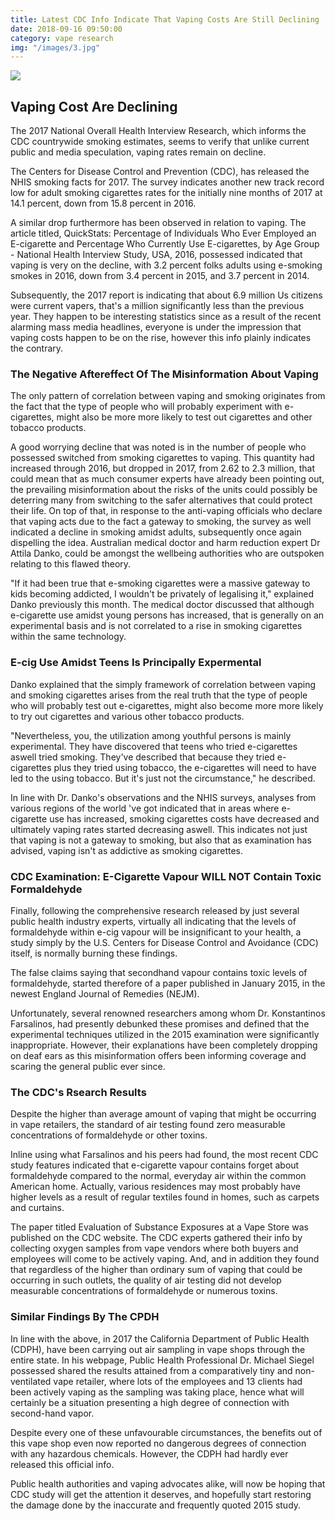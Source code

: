 ```yaml
---
title: Latest CDC Info Indicate That Vaping Costs Are Still Declining
date: 2018-09-16 09:50:00
category: vape research
img: "/images/3.jpg"
---
```


![](/images/3.jpg)

## Vaping Cost Are Declining

The 2017 National Overall Health Interview Research, which informs the CDC countrywide smoking estimates, seems to verify that unlike current public and media speculation, vaping rates remain on decline.

The Centers for Disease Control and Prevention (CDC), has released the NHIS smoking facts for 2017. The survey indicates another new track record low for adult smoking cigarettes rates for the initially nine months of 2017 at 14.1 percent, down from 15.8 percent in 2016.

A similar drop furthermore has been observed in relation to vaping. The article titled, QuickStats: Percentage of Individuals Who Ever Employed an E-cigarette and Percentage Who Currently Use E-cigarettes, by Age Group - National Health Interview Study, USA, 2016, possessed indicated that vaping is very on the decline, with 3.2 percent folks adults using e-smoking smokes in 2016, down from 3.4 percent in 2015, and 3.7 percent in 2014.

Subsequently, the 2017 report is indicating that about 6.9 million Us citizens were current vapers, that's a million significantly less than the previous year. They happen to be interesting statistics since as a result of the recent alarming mass media headlines, everyone is under the impression that vaping costs happen to be on the rise, however this info plainly indicates the contrary.

<!-- more -->

### The Negative Aftereffect Of The Misinformation About Vaping
The only pattern of correlation between vaping and smoking originates from the fact that the type of people who will probably experiment with e-cigarettes, might also be more more likely to test out cigarettes and other tobacco products.

A good worrying decline that was noted is in the number of people who possessed switched from smoking cigarettes to vaping. This quantity had increased through 2016, but dropped in 2017, from 2.62 to 2.3 million, that could mean that as much consumer experts have already been pointing out, the prevailing misinformation about the risks of the units could possibly be deterring many from switching to the safer alternatives that could protect their life.
On top of that, in response to the anti-vaping officials who declare that vaping acts due to the fact a gateway to smoking, the survey as well indicated a decline in smoking amidst adults, subsequently once again dispelling the idea. Australian medical doctor and harm reduction expert Dr Attila Danko, could be amongst the wellbeing authorities who are outspoken relating to this flawed theory.

"If it had been true that e-smoking cigarettes were a massive gateway to kids becoming addicted, I wouldn't be privately of legalising it," explained Danko previously this month. The medical doctor discussed that although e-cigarette use amidst young persons has increased, that is generally on an experimental basis and is not correlated to a rise in smoking cigarettes within the same technology.

### E-cig Use Amidst Teens Is Principally Expermental
Danko explained that the simply framework of correlation between vaping and smoking cigarettes arises from the real truth that the type of people who will probably test out e-cigarettes, might also become more more likely to try out cigarettes and various other tobacco products.

"Nevertheless, you, the utilization among youthful persons is mainly experimental. They have discovered that teens who tried e-cigarettes aswell tried smoking. They've described that because they tried e-cigarettes plus they tried using tobacco, the e-cigarettes will need to have led to the using tobacco. But it's just not the circumstance," he described.

In line with Dr. Danko's observations and the NHIS surveys, analyses from various regions of the world 've got indicated that in areas where e-cigarette use has increased, smoking cigarettes costs have decreased and ultimately vaping rates started decreasing aswell. This indicates not just that vaping is not a gateway to smoking, but also that as examination has advised, vaping isn't as addictive as smoking cigarettes.

### CDC Examination: E-Cigarette Vapour WILL NOT Contain Toxic Formaldehyde
Finally, following the comprehensive research released by just several public health industry experts, virtually all indicating that the levels of formaldehyde within e-cig vapour will be insignificant to your health, a study simply by the U.S. Centers for Disease Control and Avoidance (CDC) itself, is normally burning these findings.

The false claims saying that secondhand vapour contains toxic levels of formaldehyde, started therefore of a paper published in January 2015, in the newest England Journal of Remedies (NEJM).

Unfortunately, several renowned researchers among whom Dr. Konstantinos Farsalinos, had presently debunked these promises and defined that the experimental techniques utilized in the 2015 examination were significantly inappropriate. However, their explanations have been completely dropping on deaf ears as this misinformation offers been informing coverage and scaring the general public ever since.

### The CDC's Rsearch Results
Despite the higher than average amount of vaping that might be occurring in vape retailers, the standard of air testing found zero measurable concentrations of formaldehyde or other toxins.

Inline using what Farsalinos and his peers had found, the most recent CDC study features indicated that e-cigarette vapour contains forget about formaldehyde compared to the normal, everyday air within the common American home. Actually, various residences may most probably have higher levels as a result of regular textiles found in homes, such as carpets and curtains.
 
The paper titled Evaluation of Substance Exposures at a Vape Store was published on the CDC website. The CDC experts gathered their info by collecting oxygen samples from vape vendors where both buyers and employees will come to be actively vaping. And, and in addition they found that regardless of the higher than ordinary sum of vaping that could be occurring in such outlets, the quality of air testing did not develop measurable concentrations of formaldehyde or numerous toxins.

### Similar Findings By The CPDH
In line with the above, in 2017 the California Department of Public Health (CDPH), have been carrying out air sampling in vape shops through the entire state. In his webpage, Public Health Professional Dr. Michael Siegel possessed shared the results attained from a comparatively tiny and non-ventilated vape retailer, where lots of the employees and 13 clients had been actively vaping as the sampling was taking place, hence what will certainly be a situation presenting a high degree of connection with second-hand vapor.

Despite every one of these unfavourable circumstances, the benefits out of this vape shop even now reported no dangerous degrees of connection with any hazardous chemicals. However, the CDPH had hardly ever released this official info.

Public health authorities and vaping advocates alike, will now be hoping that CDC study will get the attention it deserves, and hopefully start restoring the damage done by the inaccurate and frequently quoted 2015 study.
